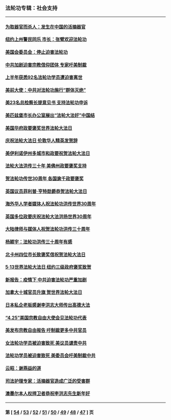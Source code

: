 ### 法轮功专辑：社会支持
---
#### [为取器官而杀人：发生在中国的活摘器官](../../pages/nf4386/n13794731.md?08220430) 
#### [纽约上州警民同乐 市长：张臂欢迎法轮功](../../pages/nf4386/n13794375.md?08220430) 
#### [美国会委员会：停止迫害法轮功](../../pages/nf4386/n13788164.md?08220430) 
#### [中共加剧迫害宗教信仰团体 专家吁美制裁](../../pages/nf4386/n13780252.md?08220430) 
#### [上半年获悉92名法轮功学员遭迫害离世](../../pages/nf4386/n13772701.md?08220430) 
#### [美前大使：中共对法轮功施行“群体灭绝”](../../pages/nf4386/n13771705.md?08220430) 
#### [美23名总检察长提意见书 支持法轮功申诉](../../pages/nf4386/n13766596.md?08220430) 
#### [美匹兹堡市长办公室展出“法轮大法好”中国结](../../pages/nf4386/n13749721.md?08220430) 
#### [美国华府政要褒奖世界法轮大法日](../../pages/nf4386/n13743770.md?08220430) 
#### [庆祝法轮大法日 伦敦华人精英发贺辞](../../pages/nf4386/n13741593.md?08220430) 
#### [美伊利诺伊州多城市和政要祝贺法轮大法日](../../pages/nf4386/n13737149.md?08220430) 
#### [法轮大法洪传三十年 美佛州政要褒奖支持](../../pages/nf4386/n13737103.md?08220430) 
#### [贺法轮功传世30周年 各国逾千政要褒奖](../../pages/nf4386/n13735828.md?08220430) 
#### [英国议员菲利普‧亨特勋爵恭贺法轮大法日](../../pages/nf4386/n13736187.md?08220430) 
#### [海外华人学者媒体人祝法轮功洪传世界30周年](../../pages/nf4386/n13735835.md?08220430) 
#### [英国多位政要庆祝法轮大法洪扬世界30周年](../../pages/nf4386/n13734739.md?08220430) 
#### [大陆律师与媒体人祝贺法轮功洪传三十周年](../../pages/nf4386/n13735062.md?08220430) 
#### [杨颖宇：法轮功洪传三十周年有感](../../pages/nf4386/n13734884.md?08220430) 
#### [北卡州四位市长致褒奖信祝贺法轮大法日](../../pages/nf4386/n13733292.md?08220430) 
#### [5·13世界法轮大法日 纽约三级政府褒奖致贺](../../pages/nf4386/n13732651.md?08220430) 
#### [新报告：疫情下 中共迫害法轮功严重加剧](../../pages/nf4386/n13732612.md?08220430) 
#### [加拿大十城官员升旗 贺世界法轮大法日](../../pages/nf4386/n13729166.md?08220430) 
#### [日本私企老板感谢李洪志大师传出高德大法](../../pages/nf4386/n13726335.md?08220430) 
#### [“4.25”美国宗教自由大使会见法轮功代表](../../pages/nf4386/n13724124.md?08220430) 
#### [美发布宗教自由报告 吁制裁更多中共官员](../../pages/nf4386/n13720670.md?08220430) 
#### [女法轮功学员被迫害致死 美议员谴责中共](../../pages/nf4386/n13682069.md?08220430) 
#### [法轮功学员被迫害致死 美委员会吁美制裁中共](../../pages/nf4386/n13631310.md?08220430) 
#### [云昭：谢燕益的道](../../pages/nf4386/n13607391.md?08220430) 
#### [司法护理专家：活摘器官造成广泛的受害群](../../pages/nf4386/n13570425.md?08220430) 
#### [澳墨尔本人权捍卫者恭祝李洪志先生新年好](../../pages/nf4386/n13556164.md?08220430) 

---
#### 第 [ [54](./54.md?08220430) / [53](./53.md?08220430) / [52](./52.md?08220430) / [51](./51.md?08220430) / [50](./50.md?08220430) / [49](./49.md?08220430) / [48](./48.md?08220430) / [47](./47.md?08220430) ] 页
